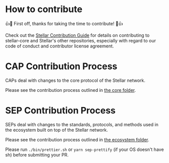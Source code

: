# How to contribute

👍🎉 First off, thanks for taking the time to contribute! 🎉👍

Check out the [Stellar Contribution Guide](https://github.com/stellar/.github/blob/master/CONTRIBUTING.md) for details
on contributing to stellar-core and Stellar's other repositories, especially with regard to our code of conduct and
contributor license agreement.

# CAP Contribution Process

CAPs deal with changes to the core protocol of the Stellar network.

Please see the contribution process outlined in [the core folder](core/README.md).

# SEP Contribution Process

SEPs deal with changes to the standards, protocols, and methods used in the ecosystem built on top of the Stellar
network.

Please see the contribution process outlined in [the ecosystem folder](ecosystem/README.md).

Please run `./bin/prettier.sh` or `yarn sep-prettify` (if your OS doesn't have sh) before submitting
your PR.
